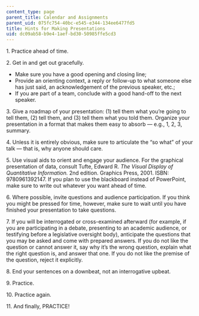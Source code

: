 ```yaml
---
content_type: page
parent_title: Calendar and Assignments
parent_uid: 075fc754-40bc-e545-e344-134ee6477fd5
title: Hints for Making Presentations
uid: dc09ab58-b9e4-1aef-bd30-50985ffe5cd3
---
```


1\. Practice ahead of time.

2\. Get in and get out gracefully.

*   Make sure you have a good opening and closing line;
*   Provide an orienting context, a reply or follow-up to what someone else has just said, an acknowledgement of the previous speaker, etc.; 
*   If you are part of a team, conclude with a good hand-off to the next speaker.

3\. Give a roadmap of your presentation: (1) tell them what you’re going to tell them, (2) tell them, and (3) tell them what you told them. Organize your presentation in a format that makes them easy to absorb — e.g., 1, 2, 3, summary.

4\. Unless it is entirely obvious, make sure to articulate the “so what” of your talk — that is, why anyone should care.

5\. Use visual aids to orient and engage your audience. For the graphical presentation of data, consult Tufte, Edward R. _The Visual Display of Quantitative Information._ 2nd edition. Graphics Press, 2001. ISBN: 9780961392147. If you plan to use the blackboard instead of PowerPoint, make sure to write out whatever you want ahead of time.

6\. Where possible, invite questions and audience participation. If you think you might be pressed for time, however, make sure to wait until you have finished your presentation to take questions.

7\. If you will be interrogated or cross-examined afterward (for example, if you are participating in a debate, presenting to an academic audience, or testifying before a legislative oversight body), anticipate the questions that you may be asked and come with prepared answers. If you do not like the question or cannot answer it, say why it’s the wrong question, explain what the right question is, and answer that one. If you do not like the premise of the question, reject it explicitly.

8\. End your sentences on a downbeat, not an interrogative upbeat.

9\. Practice.

10\. Practice again.

11\. And finally, PRACTICE!